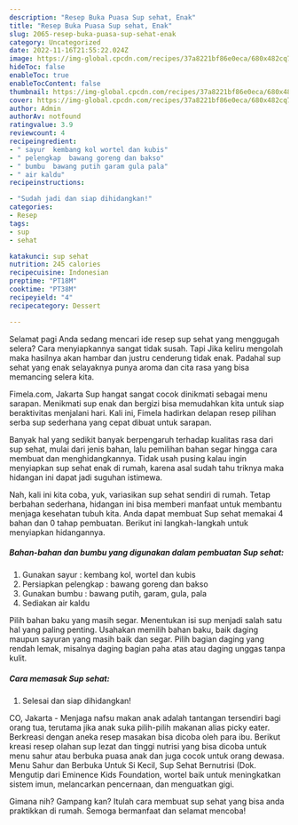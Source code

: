 ```yaml
---
description: "Resep Buka Puasa Sup sehat, Enak"
title: "Resep Buka Puasa Sup sehat, Enak"
slug: 2065-resep-buka-puasa-sup-sehat-enak
category: Uncategorized
date: 2022-11-16T21:55:22.024Z
image: https://img-global.cpcdn.com/recipes/37a8221bf86e0eca/680x482cq70/sup-sehat-foto-resep-utama.jpg
hideToc: false
enableToc: true
enableTocContent: false
thumbnail: https://img-global.cpcdn.com/recipes/37a8221bf86e0eca/680x482cq70/sup-sehat-foto-resep-utama.jpg
cover: https://img-global.cpcdn.com/recipes/37a8221bf86e0eca/680x482cq70/sup-sehat-foto-resep-utama.jpg
author: Admin
authorAv: notfound
ratingvalue: 3.9
reviewcount: 4
recipeingredient:
- " sayur  kembang kol wortel dan kubis"
- " pelengkap  bawang goreng dan bakso"
- " bumbu  bawang putih garam gula pala"
- " air kaldu"
recipeinstructions:

- "Sudah jadi dan siap dihidangkan!"
categories:
- Resep
tags:
- sup
- sehat

katakunci: sup sehat 
nutrition: 245 calories
recipecuisine: Indonesian
preptime: "PT18M"
cooktime: "PT38M"
recipeyield: "4"
recipecategory: Dessert

---
```



Selamat pagi Anda sedang mencari ide resep sup sehat yang menggugah selera? Cara menyiapkannya sangat tidak susah. Tapi Jika keliru mengolah maka hasilnya akan hambar dan justru cenderung tidak enak. Padahal sup sehat yang enak selayaknya punya aroma dan cita rasa yang bisa memancing selera kita.


Fimela.com, Jakarta Sup hangat sangat cocok dinikmati sebagai menu sarapan. Menikmati sup enak dan bergizi bisa memudahkan kita untuk siap beraktivitas menjalani hari. Kali ini, Fimela hadirkan delapan resep pilihan serba sup sederhana yang cepat dibuat untuk sarapan.

Banyak hal yang sedikit banyak berpengaruh terhadap kualitas rasa dari sup sehat, mulai dari jenis bahan, lalu pemilihan bahan segar hingga cara membuat dan menghidangkannya. Tidak usah pusing kalau ingin menyiapkan sup sehat enak di rumah, karena asal sudah tahu triknya maka hidangan ini dapat jadi suguhan istimewa.


Nah, kali ini kita coba, yuk, variasikan sup sehat sendiri di rumah. Tetap berbahan sederhana, hidangan ini bisa memberi manfaat untuk membantu menjaga kesehatan tubuh kita. Anda dapat membuat Sup sehat memakai 4 bahan dan 0 tahap pembuatan. Berikut ini langkah-langkah untuk menyiapkan hidangannya.

<!--inarticleads1-->

##### Bahan-bahan dan bumbu yang digunakan dalam pembuatan Sup sehat:

1. Gunakan  sayur : kembang kol, wortel dan kubis
1. Persiapkan  pelengkap : bawang goreng dan bakso
1. Gunakan  bumbu : bawang putih, garam, gula, pala
1. Sediakan  air kaldu


Pilih bahan baku yang masih segar. Menentukan isi sup menjadi salah satu hal yang paling penting. Usahakan memilih bahan baku, baik daging maupun sayuran yang masih baik dan segar. Pilih bagian daging yang rendah lemak, misalnya daging bagian paha atas atau daging unggas tanpa kulit. 

<!--inarticleads2-->

##### Cara memasak Sup sehat:


1. Selesai dan siap dihidangkan!

CO, Jakarta - Menjaga nafsu makan anak adalah tantangan tersendiri bagi orang tua, terutama jika anak suka pilih-pilih makanan alias picky eater. Berkreasi dengan aneka resep masakan bisa dicoba oleh para ibu. Berikut kreasi resep olahan sup lezat dan tinggi nutrisi yang bisa dicoba untuk menu sahur atau berbuka puasa anak dan juga cocok untuk orang dewasa. Menu Sahur dan Berbuka Untuk Si Kecil, Sup Sehat Bernutrisi (Dok. Mengutip dari Eminence Kids Foundation, wortel baik untuk meningkatkan sistem imun, melancarkan pencernaan, dan menguatkan gigi. 

Gimana nih? Gampang kan? Itulah cara membuat sup sehat yang bisa anda praktikkan di rumah. Semoga bermanfaat dan selamat mencoba!
